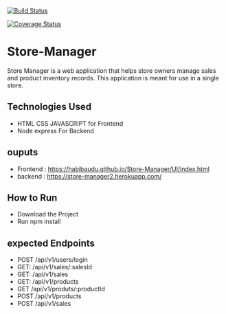 [![Build Status](https://travis-ci.org/habibaudu/Store-Manager.svg?branch=develop)](https://travis-ci.org/habibaudu/Store-Manager)

[![Coverage Status](https://coveralls.io/repos/github/habibaudu/Store-Manager/badge.svg?branch=master)](https://coveralls.io/github/habibaudu/Store-Manager?branch=master)



# Store-Manager
Store Manager is a web application that helps store owners manage sales and product inventory records. This application is meant for use in a single store.

## Technologies Used


   - HTML CSS JAVASCRIPT for Frontend  
   - Node express For Backend 

## ouputs

  - Frontend : https://habibaudu.github.io/Store-Manager/UI/index.html
  - backend : https://store-manager2.herokuapp.com/
   

## How to Run
   - Download the Project
   - Run  npm install  


 ## expected Endpoints
 - POST /api/v1/users/login
 - GET: /api/v1/sales/:salesId
 - GET: /api/v1/sales
 - GET: /api/v1/products
 - GET /api/v1/produts/:productId
 - POST /api/v1/products
 - POST /api/v1/sales
 
